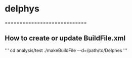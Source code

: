 # delphys
============================

## How to create or update BuildFile.xml
'''
cd analysis/test
./makeBuildFile --d=/path/to/Delphes
'''
